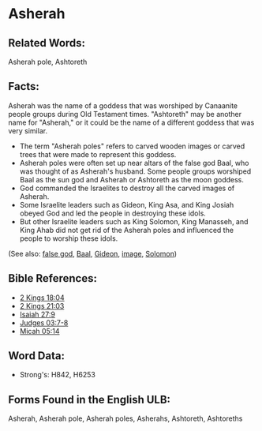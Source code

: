 # Asherah

## Related Words:

Asherah pole, Ashtoreth

## Facts:

Asherah was the name of a goddess that was worshiped by Canaanite people groups during Old Testament times. "Ashtoreth" may be another name for "Asherah," or it could be the name of a different goddess that was very similar.

* The term "Asherah poles" refers to carved wooden images or carved trees that were made to represent this goddess.
* Asherah poles were often set up near altars of the false god Baal, who was thought of as Asherah's husband. Some people groups worshiped Baal as the sun god and Asherah or Ashtoreth as the moon goddess.
* God commanded the Israelites to destroy all the carved images of Asherah.
* Some Israelite leaders such as Gideon, King Asa, and King Josiah obeyed God and led the people in destroying these idols.
* But other Israelite leaders such as King Solomon, King Manasseh, and King Ahab did not get rid of the Asherah poles and influenced the people to worship these idols.

(See also: [false god](../kt/falsegod.md), [Baal](../names/baal.md), [Gideon](../names/gideon.md), [image](../other/image.md), [Solomon](../names/solomon.md))

## Bible References:

* [2 Kings 18:04](rc://en/tn/help/2ki/18/04)
* [2 Kings 21:03](rc://en/tn/help/2ki/21/03)
* [Isaiah 27:9](rc://en/tn/help/isa/27/09)
* [Judges 03:7-8](rc://en/tn/help/jdg/03/07)
* [Micah 05:14](rc://en/tn/help/mic/05/14)

## Word Data:

* Strong's: H842, H6253

## Forms Found in the English ULB:

Asherah, Asherah pole, Asherah poles, Asherahs, Ashtoreth, Ashtoreths
